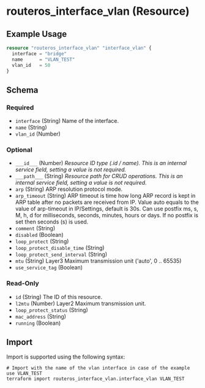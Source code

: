 # routeros_interface_vlan (Resource)


## Example Usage
```terraform
resource "routeros_interface_vlan" "interface_vlan" {
  interface = "bridge"
  name      = "VLAN_TEST"
  vlan_id   = 50
}
```

<!-- schema generated by tfplugindocs -->
## Schema

### Required

- `interface` (String) Name of the interface.
- `name` (String)
- `vlan_id` (Number)

### Optional

- `___id___` (Number) <em>Resource ID type (.id / name). This is an internal service field, setting a value is not required.</em>
- `___path___` (String) <em>Resource path for CRUD operations. This is an internal service field, setting a value is not required.</em>
- `arp` (String) ARP resolution protocol mode.
- `arp_timeout` (String) ARP timeout is time how long ARP record is kept in ARP table after no packets are received from IP. Value auto equals to the value of arp-timeout in IP/Settings, default is 30s. Can use postfix ms, s, M, h, d for milliseconds, seconds, minutes, hours or days. If no postfix is set then seconds (s) is used.
- `comment` (String)
- `disabled` (Boolean)
- `loop_protect` (String)
- `loop_protect_disable_time` (String)
- `loop_protect_send_interval` (String)
- `mtu` (String) Layer3 Maximum transmission unit ('auto', 0 .. 65535)
- `use_service_tag` (Boolean)

### Read-Only

- `id` (String) The ID of this resource.
- `l2mtu` (Number) Layer2 Maximum transmission unit.
- `loop_protect_status` (String)
- `mac_address` (String)
- `running` (Boolean)

## Import
Import is supported using the following syntax:
```shell
# Import with the name of the vlan interface in case of the example use VLAN_TEST
terraform import routeros_interface_vlan.interface_vlan VLAN_TEST
```
